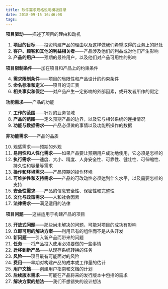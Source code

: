 ```yaml
---
title: 软件需求规格说明模板目录
date: 2018-09-15 16:46:08
tags:
---
```


**项目驱动**——描述了项目的理由和动机

1. **项目的目标**——投资构建产品的理由以及这样做我们希望取得的业务上的好处
2. **客户、顾客和其他的利益相关者**——产品涉及他们的利益或对他们产生影响
3. **产品的用户**——预期的最终用户，以及他们对产品可用性的影响

**项目限制条件**——加在项目和产品上的约束条件

4. **需求限制条件**——项目的局限性和产品设计的约束条件
5. **命名标准和定义**——项目的词汇表
6. **相关事实和假定**——对产品产生一定影响的外部因素，或开发者所作的假定

**功能需求**——产品的功能

7. **工作的范围**——针对的业务领域
8. **产品的范围**——定义预期产品的边界，以及它与相邻系统的连接情况
9. **功能与数据需求**——产品必须做的事情以及功能所操作的数据

<!--more-->

**非功能需求**——产品的品质

10. 观感需求——预期的外观
11. **易用性和人性化需求**——如果产品要让预期用户成功地使用，它必须是怎样的
12. **执行需求**——速度、大小、精度、人身安全性、可靠性、健壮性、可伸缩性、持久性和容量等需求
13. **操作和环境需求**——产品预期的操作环境
14. **可维护性和支持需求**——产品的可改动性必须达到什么水平，以及需要怎样的支持
15. **安全性需求**——产品的信息安全性、保密性和完整性
16. **文化与政策需求**——人和社会因素
17. **法律需求**——满足适用的法律

**项目问题**——这些适用于构建产品的项目

18. **开放式问题**——那些尚未解决的问题，可能对项目的成功有影响
19. **立即可用的解决方案**——利用已有的组件而不是从头开发
20. **新问题**——引入新产品而带来的问题
21. **任务**——将产品投入使用必须要做的一些事情
22. **迁移到新产品**——从现存系统转换的任务
23. **风险**——项目最有可能面对的风险
24. **费用**——早期对构建产品的成本或工作量的估计
25. **用户文档**——创建用户指南和文档的计划
26. **后续版本需求**——可能在产品将来的发行版本中包括的需求
27. **解决方案的想法**——我们不想错失的设计想法
